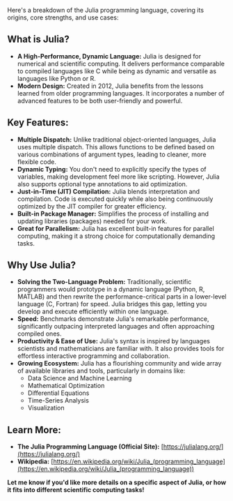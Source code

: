 Here's a breakdown of the Julia programming language, covering its origins, core strengths, and use cases:

## What is Julia?

- **A High-Performance, Dynamic Language:** Julia is designed for numerical and scientific computing. It delivers performance comparable to compiled languages like C while being as dynamic and versatile as languages like Python or R.    
- **Modern Design:** Created in 2012, Julia benefits from the lessons learned from older programming languages. It incorporates a number of advanced features to be both user-friendly and powerful.

## Key Features:

- **Multiple Dispatch:** Unlike traditional object-oriented languages, Julia uses multiple dispatch. This allows functions to be defined based on various combinations of argument types, leading to cleaner, more flexible code.
- **Dynamic Typing:** You don't need to explicitly specify the types of variables, making development feel more like scripting. However, Julia also supports optional type annotations to aid optimization.
- **Just-in-Time (JIT) Compilation:** Julia blends interpretation and compilation. Code is executed quickly while also being continuously optimized by the JIT compiler for greater efficiency.
- **Built-in Package Manager:** Simplifies the process of installing and updating libraries (packages) needed for your work.
- **Great for Parallelism:** Julia has excellent built-in features for parallel computing, making it a strong choice for computationally demanding tasks.

## Why Use Julia?

- **Solving the Two-Language Problem:** Traditionally, scientific programmers would prototype in a dynamic language (Python, R, MATLAB) and then rewrite the performance-critical parts in a lower-level language (C, Fortran) for speed. Julia bridges this gap, letting you develop and execute efficiently within one language.
- **Speed:** Benchmarks demonstrate Julia's remarkable performance, significantly outpacing interpreted languages and often approaching compiled ones.
- **Productivity & Ease of Use:** Julia's syntax is inspired by languages scientists and mathematicians are familiar with. It also provides tools for effortless interactive programming and collaboration.
- **Growing Ecosystem:** Julia has a flourishing community and wide array of available libraries and tools, particularly in domains like:
    - Data Science and Machine Learning
    - Mathematical Optimization
    - Differential Equations
    - Time-Series Analysis
    - Visualization

## Learn More:

- **The Julia Programming Language (Official Site):** [https://julialang.org/](https://julialang.org/)
- **Wikipedia:** [https://en.wikipedia.org/wiki/Julia_(programming_language](https://en.wikipedia.org/wiki/Julia_(programming_language))

**Let me know if you'd like more details on a specific aspect of Julia, or how it fits into different scientific computing tasks!**